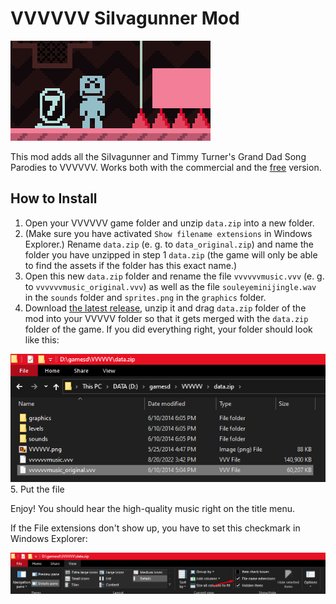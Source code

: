 # VVVVVV SiIvagunner Mod

![](./cover.png)

This mod adds all the SiIvagunner and Timmy Turner's Grand Dad Song Parodies to VVVVVV. Works both with the commercial and the [free](https://thelettervsixtim.es/makeandplay/) version.

## How to Install

1. Open your VVVVVV game folder and unzip `data.zip` into a new folder.
2. (Make sure you have activated `Show filename extensions` in Windows Explorer.) Rename `data.zip` (e. g. to `data_original.zip`) and name the folder you have unzipped in step 1 `data.zip` (the game will only be able to find the assets if the folder has this exact name.)
3. Open this new `data.zip` folder and rename the file `vvvvvvmusic.vvv` (e. g. to `vvvvvvmusic_original.vvv`) as well as the file `souleyeminijingle.wav` in the `sounds` folder and `sprites.png` in the `graphics` folder.
4. Download [the latest release](https://github.com/perguto/VVVVVV-SiIvagunner-Mod/releases), unzip it and drag `data.zip` folder of the mod into your VVVVV folder so that it gets merged with the `data.zip` folder of the game. If you did everything right, your folder should look like this: 

![](./data.zip_screenshot.png)
5. Put the file

Enjoy! You should hear the high-quality music right on the title menu. 

If the File extensions don't show up, you have to set this checkmark in Windows Explorer:

![](./explorer_show_file_name_extensions.png)
